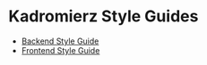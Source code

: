 # Kadromierz Style Guides

- [Backend Style Guide][backend]
- [Frontend Style Guide][frontend]

[backend]: https://kadromierz-team.github.io/styleguide/backend
[frontend]: https://kadromierz-team.github.io/styleguide/frontend
